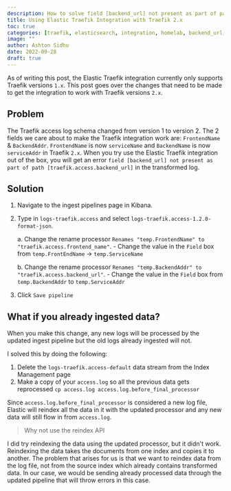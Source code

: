 ```yaml
---
description: How to solve field [backend_url] not present as part of path [traefik.access.backend_url] error with Elastic Traefik integration
title: Using Elastic Traefik Integration with Traefik 2.x
toc: true 
categories: [traefik, elasticsearch, integration, homelab, backend_url, traefik.access.backend_url, ingest, pipeline]
image: ""
author: Ashton Sidhu
date: 2022-09-28
draft: true
---
```


As of writing this post, the Elastic Traefik integration currently only supports Traefik versions `1.x`. This post goes over the changes that need to be made to get the integration to work with Traefik versions `2.x`.

## Problem

The Traefik access log schema changed from version 1 to version 2. The 2 fields we care about to make the Traefik integration work are: `FrontendName` & `BackendAddr`. `FrontendName` is now `serviceName` and `BackendName` is now `serviceAddr` in Traefik `2.x`. When you try use the Elastic Traefik integration out of the box, you will get an error `field [backend_url] not present as part of path [traefik.access.backend_url]` in the transformed log.

## Solution

1. Navigate to the ingest pipelines page in Kibana.

2. Type in `logs-traefik.access` and select `logs-traefik.access-1.2.0-format-json`.

    a. Change the rename processor `Renames "temp.FrontendName" to "traefik.access.frontend_name"`.
         - Change the value in the `Field` box from `temp.FrontEndName` -> `temp.ServiceName`
    
    b. Change the rename processor `Renames "temp.BackendAddr" to "traefik.access.backend_url"`.
        - Change the value in the `Field` box from `temp.BackendAddr` to `temp.ServiceAddr`

3. Click `Save pipeline`

## What if you already ingested data?

When you make this change, any new logs will be processed by the updated ingest pipeline but the old logs already ingested will not.

I solved this by doing the following:

1. Delete the `logs-traefik.access-default` data stream from the Index Management page
2. Make a copy of your `access.log` so all the previous data gets reprocessed `cp access.log access.log.before_final_processor`

Since `access.log.before_final_processor` is considered a new log file, Elastic will reindex all the data in it with the updated processor and any new data will still flow in from `access.log`.

> Why not use the reindex API

I did try reindexing the data using the updated processor, but it didn't work. Reindexing the data takes the documents from one index and copies it to another. The problem that arises for us is that we want to reindex data from the log file, not from the source index which already contains transformed data. In our case, we would be sending already processed data through the updated pipeline that will throw errors in this case.
